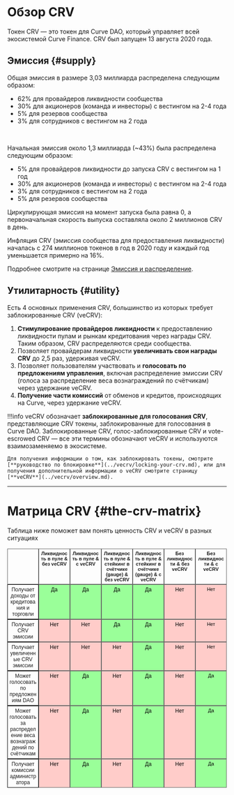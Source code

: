 <h1>Обзор CRV</h1>

Токен CRV — это токен для Curve DAO, который управляет всей экосистемой Curve Finance. CRV был запущен 13 августа 2020 года.

## **Эмиссия** {#supply}

Общая эмиссия в размере 3,03 миллиарда распределена следующим образом:

* 62% для провайдеров ликвидности сообщества
* 30% для акционеров (команда и инвесторы) с вестингом на 2-4 года
* 5% для резервов сообщества
* 3% для сотрудников с вестингом на 2 года

<div class="centered" style="transform: scale(1.1);">
  <canvas id="crvAllocationChart"></canvas>
</div>
<br>

Начальная эмиссия около 1,3 миллиарда (~43%) была распределена следующим образом:

* 5% для провайдеров ликвидности до запуска CRV с вестингом на 1 год
* 30% для акционеров (команда и инвесторы) с вестингом на 2-4 года
* 3% для сотрудников с вестингом на 2 года
* 5% для резервов сообщества

Циркулирующая эмиссия на момент запуска была равна 0, а первоначальная скорость выпуска составляла около 2 миллионов CRV в день.

Инфляция CRV (эмиссия сообщества для предоставления ликвидности) началась с 274 миллионов токенов в год в 2020 году и каждый год уменьшается примерно на 16%.

Подробнее смотрите на странице [Эмиссия и распределение](./supply-distribution.md).

## **Утилитарность** {#utility}

Есть 4 основных применения CRV, большинство из которых требует заблокированные CRV (veCRV):

1. **Стимулирование провайдеров ликвидности** к предоставлению ликвидности пулам и рынкам кредитования через награды CRV. Таким образом, CRV распределяются среди сообщества.
2. Позволяет провайдерам ликвидности **увеличивать свои награды CRV** до 2,5 раз, удерживая veCRV.
3. Позволяет пользователям участвовать и **голосовать по предложениям управления**, включая распределение эмиссии CRV (голоса за распределение веса вознаграждений по счётчикам) через удержание veCRV.
4. **Получение части комиссий** от обменов и кредитов, происходящих на Curve, через удержание veCRV.

!!!info
    veCRV обозначает **заблокированные для голосования CRV**, представляющие CRV токены, заблокированные для голосования в Curve DAO. Заблокированные CRV, голос-заблокированные CRV и vote-escrowed CRV — все эти термины обозначают veCRV и используются взаимозаменяемо в экосистеме.

    Для получения информации о том, как заблокировать токены, смотрите [**руководство по блокировке**](../vecrv/locking-your-crv.md), или для получения дополнительной информации о veCRV смотрите страницу [**veCRV**](../vecrv/overview.md).

---

# **Матрица CRV** {#the-crv-matrix}

Таблица ниже поможет вам понять ценность CRV и veCRV в разных ситуациях

<style type="text/css">
.tg {
  display: grid;
  grid-template-columns: repeat(7, 1fr);
  border-collapse: collapse;
  border-spacing: 0;
  width: 100%;
}
.tg thead {
  display: contents;
}
.tg tbody {
  display: contents;
}
.tg tr {
  display: contents;
}
.tg th, .tg td {
  border-color: black;
  border-style: solid;
  border-width: 1px;
  font-family: Arial, sans-serif;
  font-size: 12px;
  overflow: hidden;
  padding: 4px;
  word-break: normal;
  text-align: center;
  vertical-align: bottom;
}
.tg .tg-hs62 {
  background-color: #9aff99;
  border-color: #656565;
  color: black;
}
.tg .tg-3lxi {
  border-color: #656565;
  font-size: 11px;
  font-weight: bold;
  vertical-align: bottom;
}
.tg .tg-kk90 {
  background-color: #9aff99;
  border-color: #656565;
  font-size: 11px;
  color: black;
}
.tg .tg-hkgo {
  border-color: #656565;
  font-weight: bold;
  color: black;
}
.tg .tg-jlsk {
  background-color: #ffccc9;
  border-color: #656565;
  color: black;
}
.tg .tg-gtpm {
  background-color: #ffccc9;
  border-color: #656565;
  font-size: 11px;
  color: black;
}
</style>
<table class="tg"><thead>
  <tr>
    <th class="tg-hkgo"></th>
    <th class="tg-3lxi">Ликвидность в пуле &amp; без veCRV</th>
    <th class="tg-3lxi">Ликвидность в пуле &amp; с veCRV</th>
    <th class="tg-3lxi">Ликвидность в пуле &amp; стейкинг в счётчике (gauge) &amp; без veCRV</th>
    <th class="tg-3lxi">Ликвидность в пуле &amp; стейкинг в счётчике (gauge) &amp; с veCRV</th>
    <th class="tg-3lxi">Без ликвидности &amp; без veCRV</th>
    <th class="tg-3lxi">Без ликвидности &amp; с veCRV</th>
  </tr></thead>
<tbody>
  <tr>
    <td class="tg-xmch">Получает доходы от кредитования и торговли</td>
    <td class="tg-hs62"> Да</td>
    <td class="tg-hs62"> Да</td>
    <td class="tg-hs62"> Да</td>
    <td class="tg-hs62"> Да</td>
    <td class="tg-jlsk"> Нет</td>
    <td class="tg-gtpm"> Нет</td>
  </tr>
  <tr>
    <td class="tg-xmch">Получает CRV эмиссии</td>
    <td class="tg-jlsk"> Нет</td>
    <td class="tg-jlsk"> Нет</td>
    <td class="tg-hs62"> Да</td>
    <td class="tg-hs62"> Да</td>
    <td class="tg-jlsk"> Нет</td>
    <td class="tg-gtpm"> Нет</td>
  </tr>
  <tr>
    <td class="tg-xmch">Получает увеличенные CRV эмиссии</td>
    <td class="tg-jlsk"> Нет</td>
    <td class="tg-jlsk"> Нет</td>
    <td class="tg-jlsk"> Нет</td>
    <td class="tg-hs62"> Да</td>
    <td class="tg-jlsk"> Нет</td>
    <td class="tg-gtpm"> Нет</td>
  </tr>
  <tr>
    <td class="tg-xmch">Может голосовать по предложениям DAO</td>
    <td class="tg-jlsk"> Нет</td>
    <td class="tg-hs62"> Да</td>
    <td class="tg-jlsk"> Нет</td>
    <td class="tg-hs62"> Да</td>
    <td class="tg-jlsk"> Нет</td>
    <td class="tg-kk90"> Да</td>
  </tr>
  <tr>
    <td class="tg-xmch">Может голосовать за распределение веса вознаграждений по счётчикам</td>
    <td class="tg-jlsk"> Нет</td>
    <td class="tg-hs62"> Да</td>
    <td class="tg-jlsk"> Нет</td>
    <td class="tg-hs62"> Да</td>
    <td class="tg-jlsk"> Нет</td>
    <td class="tg-kk90"> Да</td>
  </tr>
  <tr>
    <td class="tg-xmch">Получает комиссии администратора</td>
    <td class="tg-jlsk"> Нет</td>
    <td class="tg-hs62"> Да</td>
    <td class="tg-jlsk"> Нет</td>
    <td class="tg-hs62"> Да</td>
    <td class="tg-jlsk"> Нет</td>
    <td class="tg-kk90"> Да</td>
  </tr>
</tbody></table>

<script src="https://cdn.jsdelivr.net/npm/chart.js"></script>

<script>
    var ctx = document.getElementById('crvAllocationChart').getContext('2d');
    var data = [1727272729+151515152, 800961153, 108129756, 90909091, 151515152];
    var totalSum = data.reduce((a, b) => a + b, 0);
    var percentages = data.map(value => ((value / totalSum) * 100).toFixed(2));

    var crvAllocationChart = new Chart(ctx, {
        type: 'pie',
        data: {
            labels: ['Сообщество', 'Основная команда', 'Инвесторы', 'Сотрудники', 'Резерв'],
            datasets: [{
                data: data,
                backgroundColor: ['#FF6384', '#FFCE56', '#8E5EA2', '#3cba9f', '#e8c3b9'],
                borderWidth: 1
            }]
        },
        options: {
            responsive: true,
            devicePixelRatio: 2.5,
            plugins: {
                tooltip: {
                    callbacks: {
                        label: function(context) {
                                var label = context.label || '';
                                if (label) {
                                    label += ': ';
                                }
                                var value = context.raw;
                                var percentage = percentages[context.dataIndex];
                                label += value.toLocaleString() + ' (' + percentage + '%)';
                                return label;
                            }
                    }
                },
                legend: {
                    position: 'top',
                },
                title: {
                    display: true,
                    text: 'Общая эмиссия CRV'
                }
            }
        }
    });
</script>

